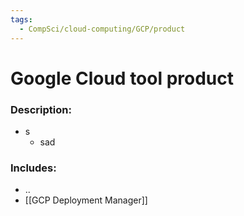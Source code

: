 ```yaml
---
tags:
  - CompSci/cloud-computing/GCP/product
---
```

# Google Cloud tool product
### Description:
- s
	- sad
### Includes:
- ..
- [[GCP Deployment Manager]]